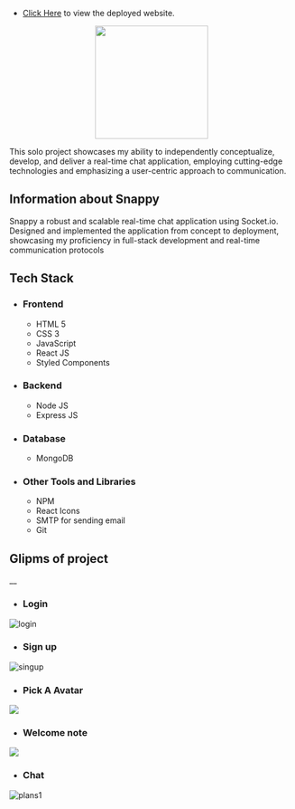 


* [Click Here](https://fitfinity.vercel.app/) to view the deployed website.
 <p align="center"><img  width="200" src="https://i.imgur.com/hi5cTt5.png"/img> </p>
<p>
This solo project showcases my ability to independently conceptualize, develop, and deliver a real-time chat application, employing cutting-edge technologies and emphasizing a user-centric approach to communication.
</p>



  

## Information about Snappy 

<p> Snappy a robust and scalable real-time chat application using Socket.io. Designed and implemented the application from concept to deployment, showcasing my proficiency in full-stack development and real-time communication protocols</p>

## Tech Stack
 - ### Frontend 
   * HTML 5
   * CSS 3
   * JavaScript
   * React JS
   * Styled Components

 - ### Backend

   * Node JS
   * Express JS

 - ### Database
   * MongoDB

 - ### Other Tools and Libraries 
   * NPM
   * React Icons
   * SMTP for sending email
   * Git



 ## Glipms of project
__
   - ### Login 
<img src="https://i.imgur.com/WHS2mUr.png" alt="login" />



   - ### Sign up 
<img src="blob:https://imgur.com/d1d22e54-3b79-4315-8660-9a2bc10ef4b3" alt="singup" />




   - ### Pick A Avatar
<img src="https://i.imgur.com/dCZbab7.png" />


   - ### Welcome note
<img src="https://i.imgur.com/7gSee8I.png" />




   - ### Chat
<img src="blob:https://imgur.com/78088818-5f2f-4c97-9e3d-245a56c10dab" alt="plans1" />
